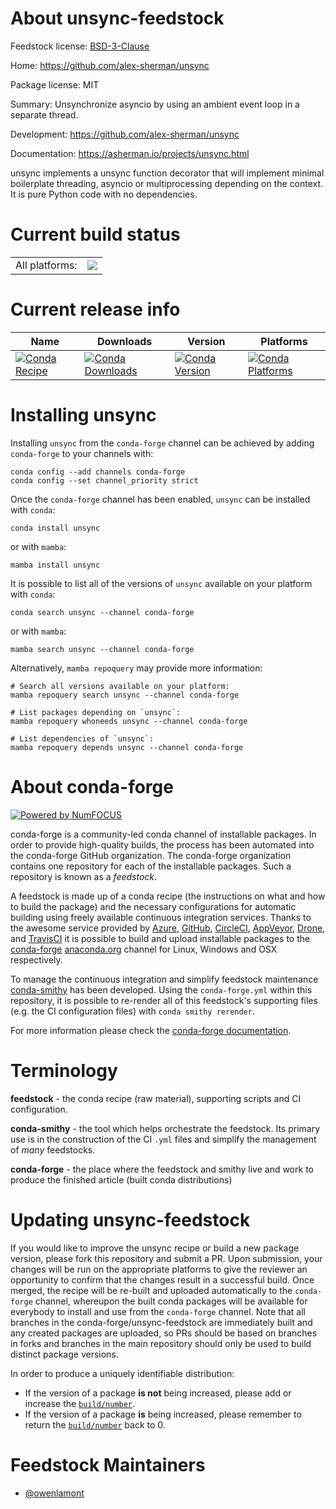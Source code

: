 About unsync-feedstock
======================

Feedstock license: [BSD-3-Clause](https://github.com/conda-forge/unsync-feedstock/blob/main/LICENSE.txt)

Home: https://github.com/alex-sherman/unsync

Package license: MIT

Summary: Unsynchronize asyncio by using an ambient event loop in a separate thread.

Development: https://github.com/alex-sherman/unsync

Documentation: https://asherman.io/projects/unsync.html

unsync implements a unsync function decorator that will implement
minimal boilerplate threading, asyncio or multiprocessing depending
on the context. It is pure Python code with no dependencies.


Current build status
====================


<table><tr><td>All platforms:</td>
    <td>
      <a href="https://dev.azure.com/conda-forge/feedstock-builds/_build/latest?definitionId=9970&branchName=main">
        <img src="https://dev.azure.com/conda-forge/feedstock-builds/_apis/build/status/unsync-feedstock?branchName=main">
      </a>
    </td>
  </tr>
</table>

Current release info
====================

| Name | Downloads | Version | Platforms |
| --- | --- | --- | --- |
| [![Conda Recipe](https://img.shields.io/badge/recipe-unsync-green.svg)](https://anaconda.org/conda-forge/unsync) | [![Conda Downloads](https://img.shields.io/conda/dn/conda-forge/unsync.svg)](https://anaconda.org/conda-forge/unsync) | [![Conda Version](https://img.shields.io/conda/vn/conda-forge/unsync.svg)](https://anaconda.org/conda-forge/unsync) | [![Conda Platforms](https://img.shields.io/conda/pn/conda-forge/unsync.svg)](https://anaconda.org/conda-forge/unsync) |

Installing unsync
=================

Installing `unsync` from the `conda-forge` channel can be achieved by adding `conda-forge` to your channels with:

```
conda config --add channels conda-forge
conda config --set channel_priority strict
```

Once the `conda-forge` channel has been enabled, `unsync` can be installed with `conda`:

```
conda install unsync
```

or with `mamba`:

```
mamba install unsync
```

It is possible to list all of the versions of `unsync` available on your platform with `conda`:

```
conda search unsync --channel conda-forge
```

or with `mamba`:

```
mamba search unsync --channel conda-forge
```

Alternatively, `mamba repoquery` may provide more information:

```
# Search all versions available on your platform:
mamba repoquery search unsync --channel conda-forge

# List packages depending on `unsync`:
mamba repoquery whoneeds unsync --channel conda-forge

# List dependencies of `unsync`:
mamba repoquery depends unsync --channel conda-forge
```


About conda-forge
=================

[![Powered by
NumFOCUS](https://img.shields.io/badge/powered%20by-NumFOCUS-orange.svg?style=flat&colorA=E1523D&colorB=007D8A)](https://numfocus.org)

conda-forge is a community-led conda channel of installable packages.
In order to provide high-quality builds, the process has been automated into the
conda-forge GitHub organization. The conda-forge organization contains one repository
for each of the installable packages. Such a repository is known as a *feedstock*.

A feedstock is made up of a conda recipe (the instructions on what and how to build
the package) and the necessary configurations for automatic building using freely
available continuous integration services. Thanks to the awesome service provided by
[Azure](https://azure.microsoft.com/en-us/services/devops/), [GitHub](https://github.com/),
[CircleCI](https://circleci.com/), [AppVeyor](https://www.appveyor.com/),
[Drone](https://cloud.drone.io/welcome), and [TravisCI](https://travis-ci.com/)
it is possible to build and upload installable packages to the
[conda-forge](https://anaconda.org/conda-forge) [anaconda.org](https://anaconda.org/)
channel for Linux, Windows and OSX respectively.

To manage the continuous integration and simplify feedstock maintenance
[conda-smithy](https://github.com/conda-forge/conda-smithy) has been developed.
Using the ``conda-forge.yml`` within this repository, it is possible to re-render all of
this feedstock's supporting files (e.g. the CI configuration files) with ``conda smithy rerender``.

For more information please check the [conda-forge documentation](https://conda-forge.org/docs/).

Terminology
===========

**feedstock** - the conda recipe (raw material), supporting scripts and CI configuration.

**conda-smithy** - the tool which helps orchestrate the feedstock.
                   Its primary use is in the construction of the CI ``.yml`` files
                   and simplify the management of *many* feedstocks.

**conda-forge** - the place where the feedstock and smithy live and work to
                  produce the finished article (built conda distributions)


Updating unsync-feedstock
=========================

If you would like to improve the unsync recipe or build a new
package version, please fork this repository and submit a PR. Upon submission,
your changes will be run on the appropriate platforms to give the reviewer an
opportunity to confirm that the changes result in a successful build. Once
merged, the recipe will be re-built and uploaded automatically to the
`conda-forge` channel, whereupon the built conda packages will be available for
everybody to install and use from the `conda-forge` channel.
Note that all branches in the conda-forge/unsync-feedstock are
immediately built and any created packages are uploaded, so PRs should be based
on branches in forks and branches in the main repository should only be used to
build distinct package versions.

In order to produce a uniquely identifiable distribution:
 * If the version of a package **is not** being increased, please add or increase
   the [``build/number``](https://docs.conda.io/projects/conda-build/en/latest/resources/define-metadata.html#build-number-and-string).
 * If the version of a package **is** being increased, please remember to return
   the [``build/number``](https://docs.conda.io/projects/conda-build/en/latest/resources/define-metadata.html#build-number-and-string)
   back to 0.

Feedstock Maintainers
=====================

* [@owenlamont](https://github.com/owenlamont/)

